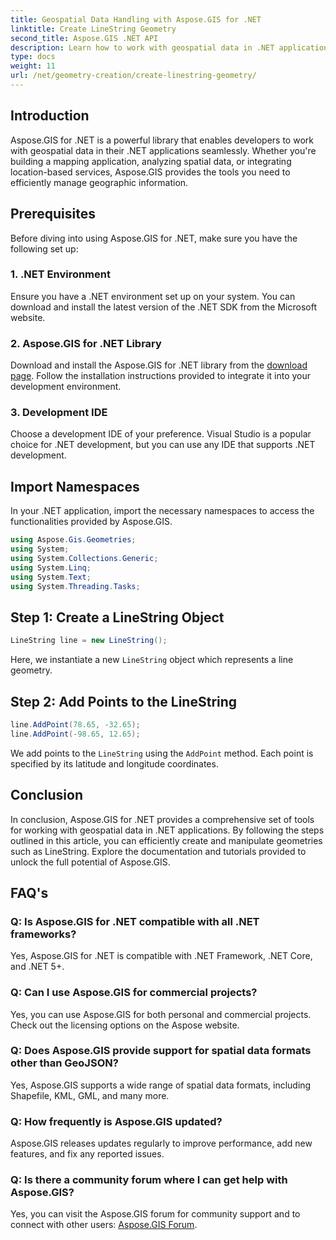 ```yaml
---
title: Geospatial Data Handling with Aspose.GIS for .NET
linktitle: Create LineString Geometry
second_title: Aspose.GIS .NET API
description: Learn how to work with geospatial data in .NET applications using Aspose.GIS for .NET. Create, analyze, and visualize maps effortlessly.
type: docs
weight: 11
url: /net/geometry-creation/create-linestring-geometry/
---
```

## Introduction
Aspose.GIS for .NET is a powerful library that enables developers to work with geospatial data in their .NET applications seamlessly. Whether you're building a mapping application, analyzing spatial data, or integrating location-based services, Aspose.GIS provides the tools you need to efficiently manage geographic information.
## Prerequisites
Before diving into using Aspose.GIS for .NET, make sure you have the following set up:
### 1. .NET Environment
Ensure you have a .NET environment set up on your system. You can download and install the latest version of the .NET SDK from the Microsoft website.
### 2. Aspose.GIS for .NET Library
Download and install the Aspose.GIS for .NET library from the [download page](https://releases.aspose.com/gis/net/). Follow the installation instructions provided to integrate it into your development environment.
### 3. Development IDE
Choose a development IDE of your preference. Visual Studio is a popular choice for .NET development, but you can use any IDE that supports .NET development.

## Import Namespaces
In your .NET application, import the necessary namespaces to access the functionalities provided by Aspose.GIS.

```csharp
using Aspose.Gis.Geometries;
using System;
using System.Collections.Generic;
using System.Linq;
using System.Text;
using System.Threading.Tasks;
```
## Step 1: Create a LineString Object
```csharp
LineString line = new LineString();
```
Here, we instantiate a new `LineString` object which represents a line geometry.
## Step 2: Add Points to the LineString
```csharp
line.AddPoint(78.65, -32.65);
line.AddPoint(-98.65, 12.65);
```
We add points to the `LineString` using the `AddPoint` method. Each point is specified by its latitude and longitude coordinates.

## Conclusion
In conclusion, Aspose.GIS for .NET provides a comprehensive set of tools for working with geospatial data in .NET applications. By following the steps outlined in this article, you can efficiently create and manipulate geometries such as LineString. Explore the documentation and tutorials provided to unlock the full potential of Aspose.GIS.
## FAQ's
### Q: Is Aspose.GIS for .NET compatible with all .NET frameworks?
Yes, Aspose.GIS for .NET is compatible with .NET Framework, .NET Core, and .NET 5+.
### Q: Can I use Aspose.GIS for commercial projects?
Yes, you can use Aspose.GIS for both personal and commercial projects. Check out the licensing options on the Aspose website.
### Q: Does Aspose.GIS provide support for spatial data formats other than GeoJSON?
Yes, Aspose.GIS supports a wide range of spatial data formats, including Shapefile, KML, GML, and many more.
### Q: How frequently is Aspose.GIS updated?
Aspose.GIS releases updates regularly to improve performance, add new features, and fix any reported issues.
### Q: Is there a community forum where I can get help with Aspose.GIS?
Yes, you can visit the Aspose.GIS forum for community support and to connect with other users: [Aspose.GIS Forum](https://forum.aspose.com/c/gis/33).
